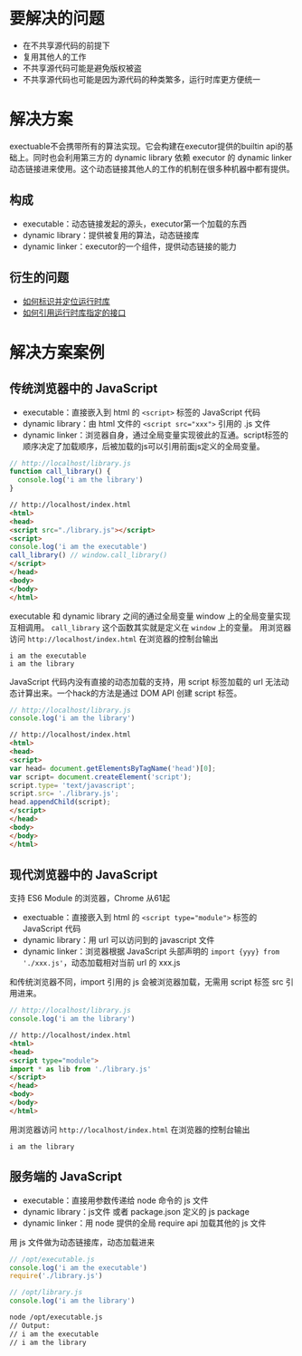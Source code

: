 # 要解决的问题

* 在不共享源代码的前提下
* 复用其他人的工作
* 不共享源代码可能是避免版权被盗
* 不共享源代码也可能是因为源代码的种类繁多，运行时库更方便统一

# 解决方案

exectuable不会携带所有的算法实现。它会构建在executor提供的builtin api的基础上。同时也会利用第三方的 dynamic library 依赖 executor 的 dynamic linker 动态链接进来使用。这个动态链接其他人的工作的机制在很多种机器中都有提供。

## 构成

* executable：动态链接发起的源头，executor第一个加载的东西
* dynamic library：提供被复用的算法，动态链接库
* dynamic linker：executor的一个组件，提供动态链接的能力

## 衍生的问题

* [如何标识并定位运行时库](/如何标识并定位运行时库.md)
* [如何引用运行时库指定的接口](/如何引用运行时库指定的接口.md)

# 解决方案案例

## 传统浏览器中的 JavaScript

* executable：直接嵌入到 html 的 `<script>` 标签的 JavaScript 代码
* dynamic library：由 html 文件的 `<script src="xxx">` 引用的 .js 文件
* dynamic linker：浏览器自身，通过全局变量实现彼此的互通。script标签的顺序决定了加载顺序，后被加载的js可以引用前面js定义的全局变量。

```js
// http://localhost/library.js
function call_library() { 
  console.log('i am the library')
}
```

```html
// http://localhost/index.html
<html>
<head>
<script src="./library.js"></script>
<script>
console.log('i am the executable')
call_library() // window.call_library()
</script>
</head>
<body>
</body>
</html>
```

executable 和 dynamic library 之间的通过全局变量 window 上的全局变量实现互相调用。
`call_library` 这个函数其实就是定义在 `window` 上的变量。
用浏览器访问 `http://localhost/index.html` 在浏览器的控制台输出
 
```
i am the executable
i am the library
```

JavaScript 代码内没有直接的动态加载的支持，用 script 标签加载的 url 无法动态计算出来。一个hack的方法是通过 DOM API 创建 script 标签。

```js
// http://localhost/library.js
console.log('i am the library')
```

```html
// http://localhost/index.html
<html>
<head>
<script>
var head= document.getElementsByTagName('head')[0];
var script= document.createElement('script');
script.type= 'text/javascript';
script.src= './library.js';
head.appendChild(script);
</script>
</head>
<body>
</body>
</html>
```

## 现代浏览器中的 JavaScript

支持 ES6 Module 的浏览器，Chrome 从61起

* exectuable：直接嵌入到 html 的 `<script type="module">` 标签的 JavaScript 代码
* dynamic library：用 url 可以访问到的 javascript 文件
* dynamic linker：浏览器根据 JavaScript 头部声明的 `import {yyy} from './xxx.js'`，动态加载相对当前 url 的 xxx.js

和传统浏览器不同，import 引用的 js 会被浏览器加载，无需用 script 标签 src 引用进来。

```js
// http://localhost/library.js
console.log('i am the library')
```

```html
// http://localhost/index.html
<html>
<head>
<script type="module">
import * as lib from './library.js'
</script>
</head>
<body>
</body>
</html>
```

用浏览器访问 `http://localhost/index.html` 在浏览器的控制台输出
 
```
i am the library
```

## 服务端的 JavaScript

* executable：直接用参数传递给 node 命令的 js 文件
* dynamic library：js文件 或者 package.json 定义的 js package
* dynamic linker：用 node 提供的全局 require api 加载其他的 js 文件

用 js 文件做为动态链接库，动态加载进来

```js
// /opt/executable.js
console.log('i am the executable') 
require('./library.js')
```

```js
// /opt/library.js
console.log('i am the library')
```

```bash
node /opt/executable.js
// Output:
// i am the executable
// i am the library
````

